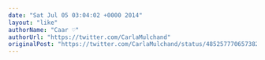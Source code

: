 ```yaml
---
date: "Sat Jul 05 03:04:02 +0000 2014"
layout: "like"
authorName: "Caar ♡"
authorUrl: "https://twitter.com/CarlaMulchand"
originalPost: "https://twitter.com/CarlaMulchand/status/485257770657382400"
---
```


